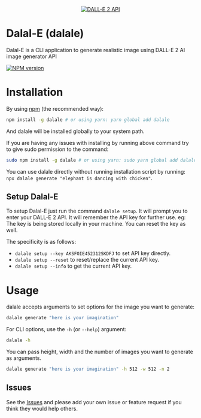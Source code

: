 <p align="center">
  <a href="https://openai.com"><img src="https://i.ytimg.com/vi/lbUluHiqwoA/maxresdefault.jpg" alt="DALL-E 2 API"></a>
</p>

# Dalal-E (dalale)

Dalal-E is a CLI application to generate realistic image using DALL-E 2 AI image generator API

[![NPM version](https://badge.fury.io/js/dalale.svg)](https://npmjs.org/package/dalale)

# Installation

By using [npm](http://npmjs.org) (the recommended way):

```bash
npm install -g dalale # or using yarn: yarn global add dalale
```

And dalale will be installed globally to your system path.

If you are having any issues with installing by running above command try to give sudo permission to the command:

```bash
sudo npm install -g dalale # or using yarn: sudo yarn global add dalale
```

You can use dalale directly without running installation script by running:
`npx dalale generate "elephant is dancing with chicken"`.

## Setup Dalal-E

To setup Dalal-E just run the command `dalale setup`. It will prompt you to enter your DALL-E 2 API. It will remember the API key for further use. eg: The key is being stored locally in your machine. You can reset the key as well.

The specificity is as follows:

- `dalale setup --key AKSFOIE452312SKDFJ` to set API key directly.
- `dalale setup --reset` to reset/replace the current API key.
- `dalale setup --info` to get the current API key.

# Usage

dalale accepts arguments to set options for the image you want to generate:

```bash
dalale generate "here is your imagination"
```

For CLI options, use the `-h` (or `--help`) argument:

```bash
dalale -h
```

You can pass height, width and the number of images you want to generate as arguments.

```bash
dalale generate "here is your imagination" -h 512 -w 512 -n 2
```

## Issues

See the [Issues](https://github.com/anwarulislam/dalale/issues) and please add your own issue or feature request if you think they would help others.
